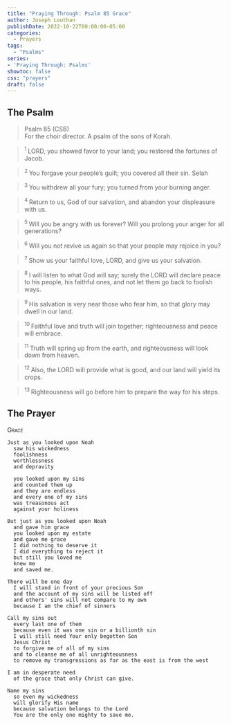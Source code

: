 ```yaml
---
title: "Praying Through: Psalm 85 Grace"
author: Joseph Louthan
publishDate: 2022-10-22T00:00:00-05:00
categories:
  - Prayers
tags:
  - "Psalms"
series:
- 'Praying Through: Psalms'
showtoc: false
css: "prayers"
draft: false
---
```

## The Psalm

>Psalm 85 (CSB)  
> For the choir director. A psalm of the sons of Korah. 

><sup> 1 </sup> LORD, you showed favor to your land; you restored the fortunes of Jacob. 

><sup> 2 </sup> You forgave your people’s guilt; you covered all their sin. Selah 

><sup> 3 </sup> You withdrew all your fury; you turned from your burning anger. 

><sup> 4 </sup> Return to us, God of our salvation, and abandon your displeasure with us. 

><sup> 5 </sup> Will you be angry with us forever? Will you prolong your anger for all generations? 

><sup> 6 </sup> Will you not revive us again so that your people may rejoice in you? 

><sup> 7 </sup> Show us your faithful love, LORD, and give us your salvation. 

><sup> 8 </sup> I will listen to what God will say; surely the LORD will declare peace to his people, his faithful ones, and not let them go back to foolish ways. 

><sup> 9 </sup> His salvation is very near those who fear him, so that glory may dwell in our land. 

><sup> 10 </sup> Faithful love and truth will join together; righteousness and peace will embrace. 

><sup> 11 </sup> Truth will spring up from the earth, and righteousness will look down from heaven. 

><sup> 12 </sup> Also, the LORD will provide what is good, and our land will yield its crops. 

><sup> 13 </sup> Righteousness will go before him to prepare the way for his steps.

## The Prayer

<div style="font-variant: small-caps;">
Grace
</div>

```text
Just as you looked upon Noah
  saw his wickedness
  foolishness
  worthlessness
  and depravity

  you looked upon my sins
  and counted them up
  and they are endless
  and every one of my sins
  was treasonous act
  against your holiness

But just as you looked upon Noah
  and gave him grace
  you looked upon my estate
  and gave me grace
  I did nothing to deserve it
  I did everything to reject it
  but still you loved me
  knew me
  and saved me.

There will be one day
  I will stand in front of your precious Son
  and the account of my sins will be listed off
  and others' sins will not compare to my own
  because I am the chief of sinners

Call my sins out
  every last one of them
  because even it was one sin or a billionth sin
  I will still need Your only begotten Son
  Jesus Christ
  to forgive me of all of my sins
  and to cleanse me of all unrighteousness
  to remove my transgressions as far as the east is from the west

I am in desperate need
  of the grace that only Christ can give.

Name my sins
  so even my wickedness
  will glorify His name
  because salvation belongs to the Lord
  You are the only one mighty to save me.
```
